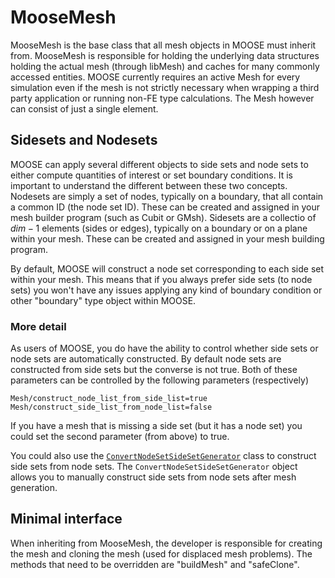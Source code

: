 # MooseMesh

MooseMesh is the base class that all mesh objects in MOOSE must inherit from. MooseMesh is responsible for holding the underlying
data structures holding the actual mesh (through libMesh) and caches for many commonly accessed entities. MOOSE currently requires
an active Mesh for every simulation even if the mesh is not strictly necessary when wrapping a third party application or running
non-FE type calculations. The Mesh however can consist of just a single element.

## Sidesets and Nodesets

MOOSE can apply several different objects to side sets and node sets to either compute quantities of interest or set boundary
conditions. It is important to understand the different between these two concepts. Nodesets are simply a set of nodes, typically on
a boundary, that all contain a common ID (the node set ID). These can be created and assigned in your mesh builder program (such
as Cubit or GMsh). Sidesets are a collectio of $dim - 1$ elements (sides or edges), typically on a boundary or on a plane within
your mesh. These can be created and assigned in your mesh building program.

By default, MOOSE will construct a node set corresponding to each side set within your mesh. This means that if you always prefer
side sets (to node sets) you won't have any issues applying any kind of boundary condition or other "boundary" type object within
MOOSE.

### More detail

As users of MOOSE, you do have the ability to control whether side sets or node sets are automatically constructed. By default
node sets are constructed from side sets but the converse is not true. Both of these parameters can be controlled by the following
parameters (respectively)

```
Mesh/construct_node_list_from_side_list=true
Mesh/construct_side_list_from_node_list=false
```

If you have a mesh that is missing a side set (but it has a node set) you could set
the second parameter (from above) to true.

You could also use the [`ConvertNodeSetSideSetGenerator`](ConvertNodeSetSideSetGenerator.md) class to construct side sets from node
 sets. The `ConvertNodeSetSideSetGenerator` object allows you to manually construct side sets from node sets after mesh generation.

## Minimal interface

When inheriting from MooseMesh, the developer is responsible for creating the mesh and cloning the mesh (used for displaced mesh problems).
The methods that need to be overridden are "buildMesh" and "safeClone".
